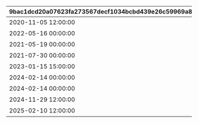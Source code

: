 |9bac1dcd20a07623fa273567decf1034bcbd439e26c59969a835aaa489aa5ff3|5e5bba30ba02059385c8140bfd4aa2c06ce0d01fa4bad2c8504d133863da24dc|70587784c763bf4b2b52a6ccc8210e2db4c575f1742924ae1aafed63e33cfede|fd07d6a4800844ca4264c35ecf89cf91f4f2b9339047469c820677c8c377757c|bef062bd64281a6aef9cd1b0bd370810123d8ba54759d513c6edb0d77db56886|2e23c8bc88cf798f6cc1e0eccf8ef777e399e8fd2ddbaaf5a727d89a6e3f9996|0634ce5f90fef3360249f98cd727b375256f66820c237ca35acf3d2c967f0080|2e523efee8831f3493c10c108bc73d97c04e424c1e7cc66eb7bfdb1847b13da6|7ac4e08274fede17711b3a11873e47ca4e2b604bc292bd55823fdb5b2313ecc4|3c8a6c8568fa080f3b39c857a0651eaaa56fdaa5100fab5e90edda16e5d4e39b|
| --- | --- | --- | --- | --- | --- | --- | --- | --- | --- |
|2020-11-05 12:00:00|0|10104|2030/05/15 4:59:59|10101|アニメ Season1 全巻購入特典|10102|10103|0|101|
|2022-05-16 00:00:00|0|0|2030/12/31 23:59:59|10201|アニメ Season2 全巻購入特典|10202|10203|0|102|
|2021-05-19 00:00:00|0|0|2022/05/19 23:59:59|0|週刊ファミ通|0|0|0|201|
|2021-07-30 00:00:00|0|0|2030/07/30 23:59:59|0|公式アートワークス Vol.3|0|0|0|202|
|2023-01-15 15:00:00|0|0|2024/01/31 23:59:59|0|プリコネフェス2023　リアルガチャ|0|0|0|203|
|2024-02-14 00:00:00|0|0|2025/02/13 23:59:59|0|キャラクターソングアルバムVol.5 購入特典|0|0|0|204|
|2024-02-14 00:00:00|0|0|2025/02/13 23:59:59|0|サウンドトラックVol.6 購入特典|0|0|0|205|
|2024-11-29 12:00:00|0|0|2030/12/31 23:59:59|0|佐賀市ふるさと納税返礼品|0|0|0|206|
|2025-02-10 12:00:00|0|0|2026/02/11 23:59:59|0|キャラクターソングアルバムVol.6 購入特典|0|0|0|207|